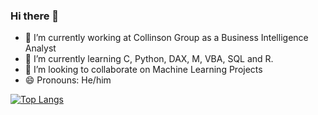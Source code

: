 ### Hi there 👋

- 🔭 I’m currently working at Collinson Group as a Business Intelligence Analyst
- 🌱 I’m currently learning C, Python, DAX, M, VBA, SQL and R.
- 👯 I’m looking to collaborate on Machine Learning Projects
- 😄 Pronouns: He/him

[![Top Langs](https://github-readme-stats.vercel.app/api/top-langs/?username=RodrigoCapuzzi)](https://github.com/rodrigocapuzzi/github-readme-stats)
